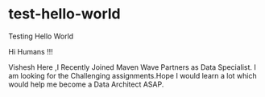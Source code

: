# test-hello-world
Testing Hello World


Hi Humans !!!

Vishesh Here ,I Recently Joined Maven Wave Partners as Data Specialist. I am looking for the Challenging assignments.Hope I would learn a lot which would help me become a Data Architect ASAP.
